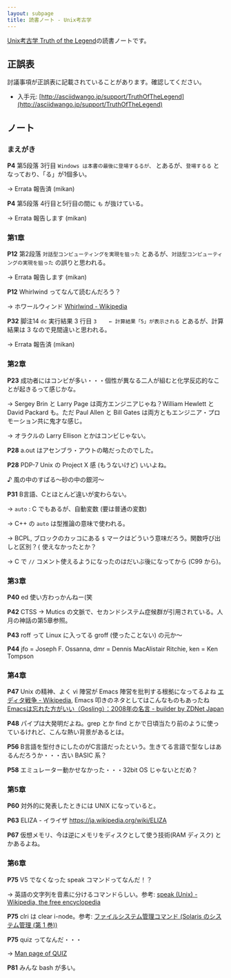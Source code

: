 ```yaml
---
layout: subpage
title: 読書ノート - Unix考古学
---
```


[Unix考古学 Truth of the Legend](/workshop/6-unix)の読書ノートです。

## 正誤表

討議事項が正誤表に記載されていることがあります。確認してください。

* 入手元: [http://asciidwango.jp/support/TruthOfTheLegend](http://asciidwango.jp/support/TruthOfTheLegend)

## ノート

### まえがき

**P4** 第5段落 3行目 `Windows は本書の最後に登場するるが、` とあるが、`登場するる` となっており、「る」が1個多い。

→ Errata 報告済 (mikan)

**P4** 第5段落 4行目と5行目の間に `も` が抜けている。

→ Errata 報告します (mikan)

### 第1章

**P12** 第2段落 `対話型コンピューティングを実現を狙った` とあるが、`対話型コンピューティングの実現を狙った` の誤りと思われる。

→ Errata 報告します (mikan)

**P12** Whirlwind ってなんて読むんだろう？

→ ホワールウィンド [Whirlwind - Wikipedia](https://ja.wikipedia.org/wiki/Whirlwind)

**P32** 脚注14 `dc` 実行結果 3 行目 `3    ← 計算結果「5」が表示される` とあるが、計算結果は 3 なので見間違いと思われる。

→ Errata 報告済 (mikan)

### 第2章

**P23** 成功者にはコンビが多い・・・個性が異なる二人が組むと化学反応的なことが起きるって感じかな。

→ Sergey Brin と Larry Page は両方エンジニアじゃね？William Hewlett と David Packard も。ただ Paul Allen と Bill Gates は両方ともエンジニア・プロモーション共に鬼才な感じ。

→ オラクルの Larry Ellison とかはコンビじゃない。

**P28** a.out はアセンブラ・アウトの略だったのでした。

**P28** PDP-7 Unix の Project X 感 (もうないけど) いいよね。

♪ 風の中のすばる～砂の中の銀河～

**P31** B言語、Cとほとんど違いが変わらない。

→ `auto` : C でもあるが、自動変数 (要は普通の変数)

→ C++ の `auto` は型推論の意味で使われる。

→ BCPL, ブロックのカッコにある `$` マークはどういう意味だろう。関数呼び出しと区別？`{` 使えなかったとか？

→ C で `//` コメント使えるようになったのはだいぶ後になってから (C99 から)。

### 第3章

**P40** ed 使い方わっかんねー(笑

**P42** CTSS → Mutics の文脈で、セカンドシステム症候群が引用されている。人月の神話の第5章参照。

**P43** roff って Linux に入ってる groff (使ったことない) の元か～

**P44** jfo = Joseph F. Ossanna, dmr = Dennis MacAlistair Ritchie, ken = Ken Tompson

### 第4章

**P47** Unix の精神、よく vi 陣営が Emacs 陣営を批判する根拠になってるよね [エディタ戦争 - Wikipedia](https://ja.wikipedia.org/wiki/%E3%82%A8%E3%83%87%E3%82%A3%E3%82%BF%E6%88%A6%E4%BA%89), Emacs 叩きのネタとしてはこんなものもあったね [Emacsは忘れた方がいい（Gosling）：2008年の名言 - builder by ZDNet Japan](http://builder.japan.zdnet.com/tool/20370436/)

**P48** パイプは大発明だよね。grep とか find とかで日頃当たり前のように使っているけれど、こんな熱い背景があるとは。

**P56** B言語を型付きにしたのがC言語だったという。生きてる言語で型なしはあるんだろうか・・・古い BASIC 系？

**P58** エミュレーター動かせなかった・・・32bit OS じゃないとだめ？

### 第5章

**P60** 対外的に発表したときには UNIX になっていると。

**P63** ELIZA - イライザ https://ja.wikipedia.org/wiki/ELIZA

**P67** 仮想メモリ、今は逆にメモリをディスクとして使う技術(RAM ディスク) とかあるよね。

### 第6章

**P75** V5 でなくなった speak コマンドってなんだ！？

→ 英語の文字列を音素に分けるコマンドらしい。参考: [speak (Unix) - Wikipedia, the free encyclopedia](https://en.wikipedia.org/wiki/Speak_(Unix))

**P75** clri は clear i-node。参考: [ファイルシステム管理コマンド (Solaris のシステム管理 (第 1 巻))](https://docs.oracle.com/cd/E19455-01/806-2717/6jbtqlegm/index.html)

**P75** quiz ってなんだ・・・

→ [Man page of QUIZ](https://linuxjm.osdn.jp/html/bsd-games/man6/quiz.6.html)

**P81** みんな bash が多い。
